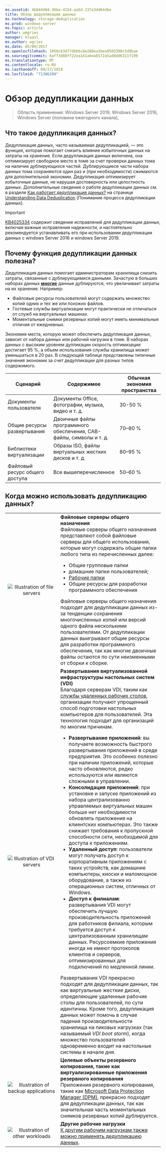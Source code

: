 ```yaml
---
ms.assetid: 4b844404-36ba-4154-aa5d-237a3dd644be
title: Обзор дедупликации данных
ms.technology: storage-deduplication
ms.prod: windows-server
ms.topic: article
author: wmgries
manager: klaasl
ms.author: wgries
ms.date: 05/09/2017
ms.openlocfilehash: 1050c63d77db66c8e280ea1bea9503390c5d0bae
ms.sourcegitcommit: 6aff3d88ff22ea141a6ea6572a5ad8dd6321f199
ms.translationtype: MT
ms.contentlocale: ru-RU
ms.lasthandoff: 09/27/2019
ms.locfileid: "71386299"
---
```

# <a name="data-deduplication-overview"></a>Обзор дедупликации данных

> Область применения: Windows Server 2019, Windows Server 2016, Windows Server (половина ежегодного канала), 

## <a name="what-is-dedup"></a>Что такое дедупликация данных?

Дедупликация данных, часто называемая дедупликацией, — это функция, которая помогает снизить влияние избыточных данных на затраты на хранение. Если дедупликация данных включена, она оптимизирует свободное место в томе за счет проверки данных тома на наличие дублирующихся частей. Дублирующиеся части набора данных тома сохраняются один раз и (при необходимости) сжимаются для дополнительной экономии. Дедупликация оптимизирует избыточные данные, не нарушая достоверность или целостность данных. Дополнительные сведения о работе дедупликации данных см. в разделе [Как работает дедупликация данных?](understand.md#how-does-dedup-work) на странице [Understanding Data Deduplication](understand.md) (Понимание процесса дедупликации данных).

> [!Important]  
> [KB4025334](https://support.microsoft.com/kb/4025334) содержит сведение исправлений для дедупликации данных, включая важные исправления надежности, и настоятельно рекомендуется устанавливать его при использовании дедупликации данных с windows Server 2016 и windows Server 2019.

## <a name="why-is-dedup-useful"></a>Почему функция дедупликации данных полезна?

Дедупликация данных помогает администраторам хранилища снизить затраты, связанные с дублирующимися данными. Зачастую в больших наборах данных **<u>многие</u>** данные дублируются, что увеличивает затраты на их хранение. Например:

- Файловые ресурсы пользователей могут содержать множество копий одних и тех же или похожих файлов.
- Гостевые службы виртуализации могут практически не отличаться от служб на виртуальных машинах.
- Моментальные снимки резервных копий могут иметь минимальные отличия от ежедневных.

Экономия места, которую может обеспечить дедупликация данных, зависит от набора данных или рабочей нагрузки в томе. В наборах данных с высоким уровнем дупликации скорость оптимизации достигает 95 %, а объем использования службы хранилища может уменьшаться в 20 раз. В следующей таблице представлены типичные значения экономии за счет дедупликации для разных типов содержимого.

| Сценарий       | Содержимое                                        | Обычная экономия пространства |
|----------------|------------------------------------------------|-----------------------|
| Документы пользователя | Документы Office, фотографии, музыка, видео и т. д.  | 30-50 %                |
| Общие ресурсы развертывания | Двоичные файлы программного обеспечения, CAB-файлы, символы и т. д. | 70–80 %                |
| Библиотеки виртуализации | Образы ISO, файлы виртуальных жестких дисков и т. д.  | 80–95 %                |
| Файловый ресурс общего доступа | Все вышеперечисленное                           | 50–60 %                |

## <a id="when-can-dedup-be-used"></a>Когда можно использовать дедупликацию данных?  
<table>
    <tbody>
        <tr>
            <td style="text-align:center;min-width:150px;vertical-align:center;"><img src="media/overview-clustered-gpfs.png" alt="Illustration of file servers" /></td>
            <td style="vertical-align:top">
                <b>Файловые серверы общего назначения</b><br />
Файловые серверы общего назначения представляют собой файловые серверы для общего использования, которые могут содержать общие папки любого типа из перечисленных далее: <ul>
                    <li>Общие групповые папки</li>
                    <li>домашние папки пользователей;</li>
                    <li><a href="https://technet.microsoft.com/library/dn265974.aspx">Рабочие папки</a></li>
                    <li>Общие ресурсы для разработки программного обеспечения</li>
                </ul>
Файловые серверы общего назначения подходят для дедупликации данных из-за тенденции сохранения многочисленных копий или версий одного файла несколькими пользователями. От дедупликации данных выигрывают общие ресурсы для разработки программного обеспечения, так как многие двоичные файлы остаются по сути неизменными от сборки к сборке. 
            </td>
        </tr>
        <tr>
            <td style="text-align:center;min-width:150px;vertical-align:center;"><img src="media/overview-vdi.png" alt="Illustration of VDI servers" /></td>
            <td style="vertical-align:top">
                <b>Развертывания виртуализованной инфраструктуры настольных систем (VDI)</b><br />
Благодаря серверам VDI, таким как <a href="https://technet.microsoft.com/library/cc725560.aspx">службы удаленных рабочих столов</a>, организации получают упрощенный способ подготовки настольных компьютеров для пользователей. Эта технология подходит для организаций по многим причинам. <ul>
                    <li><b>Развертывание приложений</b>: вы получаете возможность быстрого развертывания приложений в среде предприятия. Это особенно полезно при наличии приложений, которые часто обновляются, редко используются или являются сложными в управлении.</li>
                    <li><b>Консолидация приложений</b>: при установке и запуске приложений из набора централизованно управляемых виртуальных машин больше нет необходимости обновлять приложения на клиентских компьютерах. Это также снижает требования к пропускной способности сети, необходимой для доступа к приложениям.</li>
                    <li><b>Удаленный доступ</b>: пользователи могут получать доступ к корпоративным приложениям с таких устройств, как домашние компьютеры, киоски и маломощное оборудование, а также из операционных систем, отличных от Windows.</li>
                    <li><b>Доступ к филиалам</b>: развертывания VDI могут обеспечить лучшую производительность приложений для работников филиала, которым требуется доступ к централизованным хранилищам данных. Ресурсоемкие приложения иногда не имеют протоколов клиентов и серверов, оптимизированных для подключений по медленной линии.</li>
                </ul>
Развертывания VDI прекрасно подходят для дедупликации данных, так как виртуальные жесткие диски, определяющие удаленные рабочие столы для пользователей, по сути идентичны. Кроме того, дедупликация данных может помочь в случае падения производительности хранилища на пиковых нагрузках (так называемый <em>VDI boot storm</em>), когда множество пользователей одновременно входит на настольные системы в начале дня.
            </td>
        </tr>
        <tr>
            <td style="text-align:center;min-width:150px;vertical-align:center;"><img src="media/overview-backup.png" alt="Illustration of backup applications" /></td>
            <td style="vertical-align:top">
                <b>Целевые объекты резервного копирования, такие как виртуализированные приложения резервного копирования</b><br />
Приложения резервного копирования, такие как <a href="https://technet.microsoft.com/library/hh758173.aspx">Microsoft Data Protection Manager (DPM)</a>, прекрасно подходят для дедупликации данных, так как значительная часть моментальных снимков резервных копий дублируется.
            </td>
        </tr>
        <tr>
            <td style="text-align:center;min-width:150px;vertical-align:center;"><img src="media/overview-other.png" alt="Illustration of other workloads" /></td>
            <td style="vertical-align:top">
                <b>Другие рабочие нагрузки</b><br />
                <a href="install-enable.md#enable-dedup-candidate-workloads" data-raw-source="[Other workloads may also be excellent candidates for Data Deduplication](install-enable.md#enable-dedup-candidate-workloads)">К другим рабочим нагрузкам также можно применять дедупликацию данных</a>.
            </td>
        </tr>
    </tbody>
</table>
